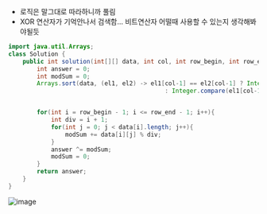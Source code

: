 * 로직은 말그대로 따라하니까 풀림
* XOR 연산자가 기억안나서 검색함... 비트연산자 어떨때 사용할 수 있는지 생각해봐야될듯
```java
import java.util.Arrays;
class Solution {
    public int solution(int[][] data, int col, int row_begin, int row_end) {
        int answer = 0;
        int modSum = 0;
        Arrays.sort(data, (el1, el2) -> el1[col-1] == el2[col-1] ? Integer.compare(el2[0], el1[0]) 
                                            : Integer.compare(el1[col-1], el2[col-1]));


        for(int i = row_begin - 1; i <= row_end - 1; i++){
            int div = i + 1;
            for(int j = 0; j < data[i].length; j++){
                modSum += data[i][j] % div;
            }
            answer ^= modSum;
            modSum = 0;
        }
        return answer;
    }
}
```
![image](https://user-images.githubusercontent.com/92290312/222086727-8abca3fc-ce0f-42d4-9795-4838088d39ae.png)
